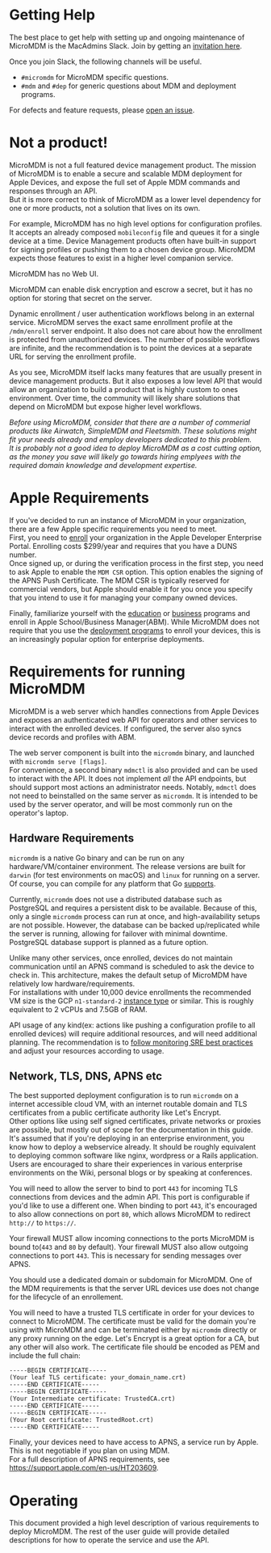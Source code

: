 # Getting Help

The best place to get help with setting up and ongoing maintenance of MicroMDM is the MacAdmins Slack. Join by getting an [invitation here](https://macadmins.herokuapp.com/).

Once you join Slack, the following channels will be useful.
- `#micromdm` for MicroMDM specific questions.
- `#mdm` and `#dep` for generic questions about MDM and deployment programs.

For defects and feature requests, please [open an issue](https://github.com/micromdm/micromdm/issues/new).

# Not a product!

MicroMDM is not a full featured device management product. The mission of MicroMDM is to enable a secure and scalable MDM deployment for Apple Devices, and expose the full set of Apple MDM commands and responses through an API.  
But it is more correct to think of MicroMDM as a lower level dependency for one or more products, not a solution that lives on its own. 

For example, MicroMDM has no high level options for configuration profiles. It accepts an already composed `mobileconfig` file and queues it for a single device at a time. Device Management products often have built-in support for signing profiles or pushing them to a chosen device group. MicroMDM expects those features to exist in a higher level companion service. 

MicroMDM has no Web UI. 

MicroMDM can enable disk encryption and escrow a secret, but it has no option for storing that secret on the server. 

Dynamic enrollment / user authentication workflows belong in an external service. MicroMDM serves the exact same enrollment profile at the `/mdm/enroll` server endpoint. It also does not care about how the enrollment is protected from unauthorized devices. The number of possible workflows are infinite, and the recommendation is to point the devices at a separate URL for serving the enrollment profile. 

As you see, MicroMDM itself lacks many features that are usually present in device management products. But it also exposes a low level API that would allow an organization to build a product that is highly custom to ones environment. Over time, the community will likely share solutions that depend on MicroMDM but expose higher level workflows. 

*Before using MicroMDM, consider that there are a number of commerial products like Airwatch, SimpleMDM and Fleetsmith. These solutions might fit your needs already and employ developers dedicated to this problem.  
It is probably not a good idea to deploy MicroMDM as a cost cutting option, as the money you save will likely go towards hiring emplyees with the required domain knowledge and development expertise.*

# Apple Requirements

If you've decided to run an instance of MicroMDM in your organization, there are a few Apple specific requirements you need to meet.  
First, you need to [enroll](https://developer.apple.com/programs/enterprise/enroll/) your organization in the Apple Developer Enterprise Portal. Enrolling costs $299/year and requires that you have a DUNS number.  
Once signed up, or during the verification process in the first step, you need to ask Apple to enable the `MDM CSR` option. This option enables the signing of the APNS Push Certificate. The MDM CSR is typically reserved for commercial vendors, but Apple should enable it for you once you specify that you intend to use it for managing your company owned devices.

Finally, familiarize yourself with the [education](https://www.apple.com/education/it/) or [business](https://www.apple.com/business/it/) programs and enroll in Apple School/Business Manager(ABM). While MicroMDM does not require that you use the [deployment programs](https://support.apple.com/en-ca/HT204142) to enroll your devices, this is an increasingly popular option for enterprise deployments.

# Requirements for running MicroMDM

MicroMDM is a web server which handles connections from Apple Devices and exposes an authenticated web API for operators and other services to interact with the enrolled devices. If configured, the server also syncs device records and profiles with ABM.  

The web server component is built into the `micromdm` binary, and launched with `micromdm serve [flags]`.  
For convenience, a second binary `mdmctl` is also provided and can be used to interact with the API. It does not implement _all_ the API endpoints, but should support most actions an administrator needs.
Notably, `mdmctl` does not need to beinstalled on the same server as `micromdm`. It is intended to be used by the server operator, and will be most commonly run on the operator's laptop. 

## Hardware Requirements

`micromdm` is a native Go binary and can be run on any hardware/VM/container environment. The release versions are built for `darwin` (for test environments on macOS) and `linux` for running on a server. Of course, you can compile for any platform that Go [supports](https://github.com/golang/go/wiki/MinimumRequirements). 

Currently, `micromdm` does not use a distributed database such as PostgreSQL and requires a persistent disk to be available. Because of this, only a single `micromdm` process can run at once, and high-availability setups are not possible. However, the database can be backed up/replicated while the server is running, allowing for failover with minimal downtime.  
PostgreSQL database support is planned as a future option. 

Unlike many other services, once enrolled, devices do not maintain communication until an APNS command is scheduled to ask the device to check in. This architecture, makes the default setup of MicroMDM have relatively low hardware/requirements.  
For installations with under 10,000 device enrollments the recommended VM size is the GCP `n1-standard-2` [instance type](https://cloud.google.com/compute/docs/machine-types) or similar. This is roughly equivalent to 2 vCPUs and 7.5GB of RAM. 

API usage of any kind(ex: actions like pushing a configuration profile to all enrolled devices) will require additional resources, and will need additional planning. The recommendation is to [follow monitoring SRE best practices](https://landing.google.com/sre/workbook/chapters/monitoring/) and adjust your resources according to usage. 

## Network, TLS, DNS, APNS etc 

The best supported deployment configuration is to run `micromdm` on a internet accessible cloud VM, with an internet routable domain and TLS certificates from a public certificate authority like Let's Encrypt.  
Other options like using self signed certificates, private networks or proxies are possible, but mostly out of scope for the documentation in this guide. It's assumed that if you're deploying in an enterprise environment, you know how to deploy a webservice already. It should be roughly equivalent to deploying common software like nginx, wordpress or a Rails application. Users are encouraged to share their experiences in various enterprise environments on the Wiki, personal blogs or by speaking at conferences. 

You will need to allow the server to bind to port `443` for incoming TLS connections from devices and the admin API. This port is configurable if you'd like to use a different one. When binding to port `443`, it's encouraged to also allow connections on port `80`, which allows MicroMDM to redirect `http://` to `https://`. 

Your firewall MUST allow incoming connections to the ports MicroMDM is bound to(`443` and `80` by default). Your firewall MUST also allow outgoing connections to port `443`. This is necessary for sending messages over APNS. 

You should use a dedicated domain or subdomain for MicroMDM. One of the MDM requirements is that the server URL devices use does not change for the lifecycle of an enrollement. 

You will need to have a trusted TLS certificate in order for your devices to connect to MicroMDM. The certificate must be valid for the domain you're using with MicroMDM and can be terminated either by `micromdm` directly or any proxy running on the edge. 
Let's Encrypt is a great option for a CA, but any other will also work. 
The certificate file should be encoded as PEM and include the full chain:

```
-----BEGIN CERTIFICATE----- 
(Your leaf TLS certificate: your_domain_name.crt) 
-----END CERTIFICATE----- 
-----BEGIN CERTIFICATE----- 
(Your Intermediate certificate: TrustedCA.crt) 
-----END CERTIFICATE----- 
-----BEGIN CERTIFICATE----- 
(Your Root certificate: TrustedRoot.crt) 
-----END CERTIFICATE-----
```

Finally, your devices need to have access to APNS, a service run by Apple. This is not negotiable if you plan on using MDM.   
For a full description of APNS requirements, see https://support.apple.com/en-us/HT203609.

# Operating

This document provided a high level description of various requirements to deploy MicroMDM. The rest of the user guide will provide detailed descriptions for how to operate the service and use the API. 
